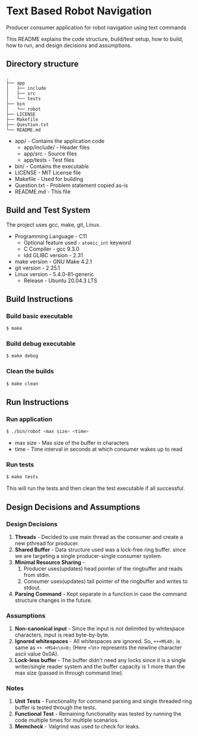 # Text Based Robot Navigation
Producer consumer application for robot navigation using text commands

This README explains the code structure, build/test setup, how to build, how to run, and design decisions and assumptions.

## Directory structure

```
.
├── app
│   ├── include
│   ├── src
│   └── tests
├── bin
│   └── robot
├── LICENSE
├── Makefile
├── Question.txt
└── README.md
```

- app/ - Contains the application code
  - app/include/ - Header files
  - app/src - Source files
  - app/tests - Test files
- bin/ - Contains the executable
- LICENSE - MIT License file
- Makefile - Used for building
- Question.txt - Problem statement copied as-is
- README.md - This file

## Build and Test System

The project uses gcc, make, git, Linux.

- Programming Language - C11
  - Optional feature used  - `atomic_int` keyword
  - C Compiler - gcc 9.3.0
  - ldd GLIBC version - 2.31
- make version - GNU Make 4.2.1
- git version - 2.25.1
- Linux version - 5.4.0-81-generic
  - Release - Ubuntu 20.04.3 LTS

## Build Instructions

### Build basic executable
```bash
$ make 
```
### Build debug executable
```bash
$ make debug
```
### Clean the builds
```bash
$ make clean
```

## Run Instructions

### Run application

```bash
$ ./bin/robot <max size> <time>
```
- max size - Max size of the buffer in characters
- time - Time interval in seconds at which consumer wakes up to read

### Run tests

```bash
$ make tests
```

This will run the tests and then clean the test executable if all successful.

## Design Decisions and Assumptions


### Design Decisions

1. **Threads** - Decided to use main thread as the consumer and create a new pthread for producer.
2. **Shared Buffer** - Data structure used was a lock-free ring buffer. since we are targeting a single producer-single consumer system. 
3. **Minimal Resource Sharing** -
   1. Producer uses(updates) head pointer of the ringbuffer and reads from stdin.
   2. Consumer uses(updates) tail pointer of the ringbuffer and writes to stdout.
4. **Parsing Command** - Kept separate in a function in case the command structure changes in the future.

### Assumptions

1. **Non-canonical input** - Since the input is not delimited by whitespace characters, input is read byte-by-byte. 
2. **Ignored whitespaces** - All whitespaces are ignored. So, `+++MS40;` is same as `++ +MS4<\n>0;` (Here <\n> represents the newline character ascii value 0x0A).
3. **Lock-less buffer** - The buffer didn't need any locks since it is a single writer/single reader system and the buffer capacity is 1 more than the max size (passed in through command line).

### Notes

1. **Unit Tests** - Functionality for command parsing and single threaded ring buffer is tested through the tests.
2. **Functional Test** - Remaining functionality was tested by running the code multiple times for multiple scenarios.
3. **Memcheck** - Valgrind was used to check for leaks.


